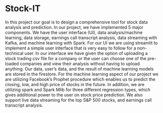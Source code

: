 # Stock-IT
In this project our goal is to design a comprehensive tool for stock data analysis and prediction. In our project, we have implemented 5 major components. We have the user interface (UI), data analysis/machine learning, data storage, earnings call transcript analysis, data streaming with Kafka, and machine learning with Spark. For our UI we are using streamlit to implement a simple user interface that is very easy to follow for a non-technical user. In our interface we have given the option of uploading a stock trading csv file for a company or the user can choose one of the pre-loaded companies and view their analysis without having to upload anything. Our data, user’s data, and the result of machine learning models are stored in the firestore. For the machine learning aspect of our project we are utilizing Facebook’s Prophet procedure which enables us to predict the closing, low, and high price of stocks in the future. In addition, we are utilizing spark and Spark Mlib for three different regression types, which gives additional power to the user on stock price prediction. We also support live data streaming for the top S&P 500 stocks, and earnings call transcript analysis. 
